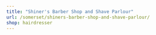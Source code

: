 ```yaml
---
title: "Shiner's Barber Shop and Shave Parlour"
url: /somerset/shiners-barber-shop-and-shave-parlour/
shop: hairdresser
---
```

